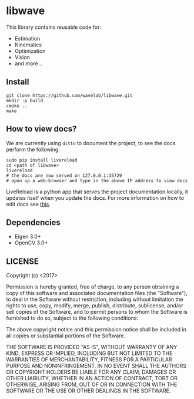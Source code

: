# libwave

This library contains reusable code for:

- Estimation
- Kinematics
- Optimization
- Vision
- and more ..

## Install

    git clone https://github.com/wavelab/libwave.git
    mkdir -p build
    cmake ..
    make

## How to view docs?

We are currently using `ditto` to document the project, to see the docs perform
the following:

    sudo pip install livereload
    cd <path of libwave>
    livereload
    # the docs are now served on 127.0.0.1:35729
    # open up a web-browser and type in the above IP address to view docs

LiveReload is a python app that serves the project documentation locally, it
updates itself when you update the docs. For more information on how to edit
docs see [this][edit_docs].


## Dependencies

- Eigen 3.0+
- OpenCV 3.0+

## LICENSE

Copyright (c) <2017> <Wavelab>

Permission is hereby granted, free of charge, to any person obtaining a copy
of this software and associated documentation files (the "Software"), to deal
in the Software without restriction, including without limitation the rights
to use, copy, modify, merge, publish, distribute, sublicense, and/or sell
copies of the Software, and to permit persons to whom the Software is
furnished to do so, subject to the following conditions:

The above copyright notice and this permission notice shall be included in all
copies or substantial portions of the Software.

THE SOFTWARE IS PROVIDED "AS IS", WITHOUT WARRANTY OF ANY KIND, EXPRESS OR
IMPLIED, INCLUDING BUT NOT LIMITED TO THE WARRANTIES OF MERCHANTABILITY,
FITNESS FOR A PARTICULAR PURPOSE AND NONINFRINGEMENT. IN NO EVENT SHALL THE
AUTHORS OR COPYRIGHT HOLDERS BE LIABLE FOR ANY CLAIM, DAMAGES OR OTHER
LIABILITY, WHETHER IN AN ACTION OF CONTRACT, TORT OR OTHERWISE, ARISING FROM,
OUT OF OR IN CONNECTION WITH THE SOFTWARE OR THE USE OR OTHER DEALINGS IN THE
SOFTWARE.


[edit_docs]: http://chutsu.github.io/ditto/#docs/how_do_i_use_ditto
